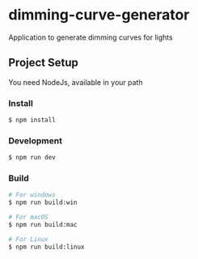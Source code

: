 # dimming-curve-generator

Application to generate dimming curves for lights

## Project Setup

You need NodeJs, available in your path

### Install

```bash
$ npm install
```

### Development

```bash
$ npm run dev
```

### Build

```bash
# For windows
$ npm run build:win

# For macOS
$ npm run build:mac

# For Linux
$ npm run build:linux
```
